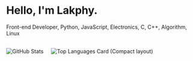<h1>
  Hello, I'm Lakphy.
</h1>
Front-end Developer,
Python, JavaScript, Electronics, C, C++, Algorithm, Linux 
<br><br>

<span style="margin-right:20px">![GitHub Stats](https://github-readme-stats.vercel.app/api?username=lakphy&show_icons=true&hide=["commits","contribs"]&title_color=37B256&icon_color=37B256)</span><span>![Top Languages Card (Compact layout)](https://github-readme-stats.vercel.app/api/top-langs/?username=zizi4n5&layout=compact)</span>
